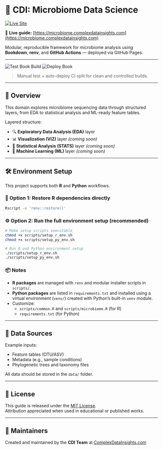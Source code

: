 # 🦠 CDI: Microbiome Data Science

[![Live Site](https://img.shields.io/badge/visit-site-blue?logo=githubpages)](https://microbiome.complexdatainsights.com)

📘 **Live guide:** [https://microbiome.complexdatainsights.com](https://microbiome.complexdatainsights.com)

Modular, reproducible framework for microbiome analysis using  
**Bookdown**, **renv**, and **GitHub Actions** — deployed via GitHub Pages.

---

![Test Book Build](https://github.com/datainsights/cdi-microbiome/actions/workflows/test-book.yml/badge.svg)
![Deploy Book](https://github.com/datainsights/cdi-microbiome/actions/workflows/deploy-book.yml/badge.svg)

> Manual test + auto-deploy CI split for clean and controlled builds.

---

## 📘 Overview

This domain explores microbiome sequencing data through structured layers, from EDA to statistical analysis and ML-ready feature tables.

Layered structure:

- 🔍 **Exploratory Data Analysis (EDA)** layer
- 📊 **Visualization (VIZ)** layer *(coming soon)*
- 📐 **Statistical Analysis (STATS)** layer *(coming soon)*
- 🧠 **Machine Learning (ML)** layer *(coming soon)*

---

## 🛠️ Environment Setup

This project supports both **R** and **Python** workflows.

### 🔄 Option 1: Restore R dependencies directly

```bash
Rscript -e 'renv::restore()'
```

### ⚙️ Option 2: Run the full environment setup (recommended)

```bash
# Make setup scripts executable
chmod +x scripts/setup_r_env.sh
chmod +x scripts/setup_py_env.sh

# Run R and Python environment setup
./scripts/setup_r_env.sh
./scripts/setup_py_env.sh
```

### 📦 Notes

- **R packages** are managed with `renv` and modular installer scripts in `scripts/`.
- **Python packages** are listed in `requirements.txt` and installed using a virtual environment (`venv/`) created with Python’s built-in `venv` module.
- Customize:
  - `scripts/common.R` and `scripts/microbiome.R` (for R)
  - `requirements.txt` (for Python)

---

## 📁 Data Sources

Example inputs:
- Feature tables (OTU/ASV)
- Metadata (e.g., sample conditions)
- Phylogenetic trees and taxonomy files

All data should be stored in the `data/` folder.

---

## 📄 License

This guide is released under the [MIT License](LICENSE).  
Attribution appreciated when used in educational or published works.

---

## 🧠 Maintainers

Created and maintained by the **CDI Team** at [ComplexDataInsights.com](https://complexdatainsights.com)

